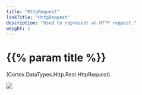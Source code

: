 ```yaml
---
title: "HttpRequest"
linkTitle: "HttpRequest"
description: "Used to represent an HTTP request."
weight: 1
---
```


# {{% param title %}}

<p class="namespace">(Cortex.DataTypes.Http.Rest.HttpRequest)</p>

<img src="/images/work-in-progress.jpg">
